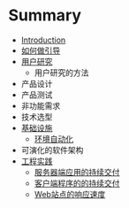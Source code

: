 # Summary

* [Introduction](README.md)
* [如何做引导](how-to-facilitate/README.md)
* [用户研究](user-research/README.md)
   * 用户研究的方法
* 产品设计
* 产品测试
* 非功能需求
* 技术选型
* [基础设施](infrastructure/README.md)
   * [环境自动化](infrastructure/provision.md)
* 可演化的软件架构
* [工程实践](project-practises/README.md)
   * [服务器端应用的持续交付](project-practises/poor-man-ci-backend.md)
   * [客户端程序的的持续交付](project-practises/poor-man-ci-frontend.md)
   * [Web站点的响应速度](project-practises/web-performance-testing-in-ci.md)

